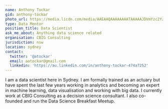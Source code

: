 ```yaml
---
name: Anthony Tockar
gid: anthony-tockar
photo_url: https://media.licdn.com/media/AAEAAQAAAAAAAATAAAAAJDVmYzc2YzE5LWM2NTQtNGNlYS04ZWMzLTIyZjE3MjFjZGQ4MA.jpg
type: Data Mentor
position_title: Data Scientist
ask_me_about: Anything data science related
organisation: CBIG Consulting
jurisdiction: nsw
location: sydney
contact:
  twitter: '@atockar'
  email: aatockar@gmail.com
  linkedin: 'https://au.linkedin.com/in/anthony-tockar-474a7252'
---
```


I am a data scientist here in Sydney. I am formally trained as an actuary but have spent the last few years working in analytics and becoming an expert in machine learning, data visualisation and working with big data.
I currently work at CBIG Consulting as a decision science consultant.
I also co-founded and run the Data Science Breakfast Meetup.
